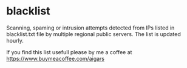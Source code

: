 # blacklist
Scanning, spaming or intrusion attempts detected from IPs listed in blacklist.txt file by multiple regional public servers. The list is updated hourly.

If you find this list usefull please by me a coffee at https://www.buymeacoffee.com/aigars
